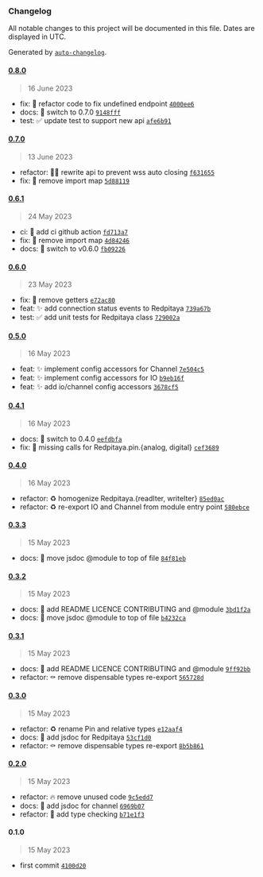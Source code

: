 ### Changelog

All notable changes to this project will be documented in this file. Dates are
displayed in UTC.

Generated by [`auto-changelog`](https://github.com/CookPete/auto-changelog).

#### [0.8.0](https://github.com/JOTSR/pita-api/compare/0.7.0...0.8.0)

> 16 June 2023

- fix: :bug: refactor code to fix undefined endpoint
  [`4000ee6`](https://github.com/JOTSR/pita-api/commit/4000ee664986d23559700c19cb884af098908255)
- docs: :memo: switch to 0.7.0
  [`9148fff`](https://github.com/JOTSR/pita-api/commit/9148fffd67add9e3e5202948a4068b0c7e3e532c)
- test: :white_check_mark: update test to support new api
  [`afe6b91`](https://github.com/JOTSR/pita-api/commit/afe6b9112dbc4dcb2fbe3d83725460bc3b55e9c5)

#### [0.7.0](https://github.com/JOTSR/pita-api/compare/0.6.1...0.7.0)

> 13 June 2023

- refactor: :technologist: rewrite api to prevent wss auto closing
  [`f631655`](https://github.com/JOTSR/pita-api/commit/f631655ad0a3a48c08bf1570d168ff4158e26d8a)
- fix: :bug: remove import map
  [`5d88119`](https://github.com/JOTSR/pita-api/commit/5d88119c4243ec8d5396152dfe89678b63676bc3)

#### [0.6.1](https://github.com/JOTSR/pita-api/compare/0.6.0...0.6.1)

> 24 May 2023

- ci: :construction_worker: add ci github action
  [`fd713a7`](https://github.com/JOTSR/pita-api/commit/fd713a7c56d5c4ac1be7060515e003f32f3a6942)
- fix: :bug: remove import map
  [`4d84246`](https://github.com/JOTSR/pita-api/commit/4d8424644b2ee5ea537098c71feb21ed0319b8d5)
- docs: :memo: switch to v0.6.0
  [`fb09226`](https://github.com/JOTSR/pita-api/commit/fb0922677db1044de6bf8c610277350e9e63bf00)

#### [0.6.0](https://github.com/JOTSR/pita-api/compare/0.5.0...0.6.0)

> 23 May 2023

- fix: :bug: remove getters
  [`e72ac80`](https://github.com/JOTSR/pita-api/commit/e72ac80bf636884a5d3ac819b94b3e744ed7c59a)
- feat: :sparkles: add connection status events to Redpitaya
  [`739a67b`](https://github.com/JOTSR/pita-api/commit/739a67b189238882f3199d74c6ebfb67b09b60ca)
- test: :white_check_mark: add unit tests for Redpitaya class
  [`729002a`](https://github.com/JOTSR/pita-api/commit/729002a33e256bde883371e9c9e7d22091676ce6)

#### [0.5.0](https://github.com/JOTSR/pita-api/compare/0.4.1...0.5.0)

> 16 May 2023

- feat: :sparkles: implement config accessors for Channel
  [`7e504c5`](https://github.com/JOTSR/pita-api/commit/7e504c5b6e99fb5fb89b3c4a08ee1beb17457aee)
- feat: :sparkles: implement config accessors for IO
  [`b9eb16f`](https://github.com/JOTSR/pita-api/commit/b9eb16f5f41de0cea494907a73516ec0e637c0f0)
- feat: :sparkles: add io/channel config accessors
  [`3678cf5`](https://github.com/JOTSR/pita-api/commit/3678cf56dea56693fe05e81b52483c4542880906)

#### [0.4.1](https://github.com/JOTSR/pita-api/compare/0.4.0...0.4.1)

> 16 May 2023

- docs: :memo: switch to 0.4.0
  [`eefdbfa`](https://github.com/JOTSR/pita-api/commit/eefdbfa056d161d43d79bd93203398f348ceb27a)
- fix: :bug: missing calls for Redpitaya.pin.{analog, digital}
  [`cef3689`](https://github.com/JOTSR/pita-api/commit/cef3689c86d612b459b70789e60cccbc46874b0a)

#### [0.4.0](https://github.com/JOTSR/pita-api/compare/0.3.3...0.4.0)

> 16 May 2023

- refactor: :recycle: homogenize Redpitaya.{readIter, writeIter}
  [`85ed0ac`](https://github.com/JOTSR/pita-api/commit/85ed0ac13c0e7acf1ac3f525291a9d91d3e4d5da)
- refactor: :recycle: re-export IO and Channel from module entry point
  [`580ebce`](https://github.com/JOTSR/pita-api/commit/580ebce5dc3da08dc693b710c1b1a03a767fcdce)

#### [0.3.3](https://github.com/JOTSR/pita-api/compare/0.3.2...0.3.3)

> 15 May 2023

- docs: :bug: move jsdoc @module to top of file
  [`84f81eb`](https://github.com/JOTSR/pita-api/commit/84f81eb1470da7f9684590f0ca5ba728aba90b82)

#### [0.3.2](https://github.com/JOTSR/pita-api/compare/0.3.1...0.3.2)

> 15 May 2023

- docs: :memo: add README LICENCE CONTRIBUTING and @module
  [`3bd1f2a`](https://github.com/JOTSR/pita-api/commit/3bd1f2aa331f01c38bc83d1e8c7f544b5fdd2b27)
- docs: :bug: move jsdoc @module to top of file
  [`b4232ca`](https://github.com/JOTSR/pita-api/commit/b4232cab75e04716f12f26f4b9024c2c7cdb4dff)

#### [0.3.1](https://github.com/JOTSR/pita-api/compare/0.3.0...0.3.1)

> 15 May 2023

- docs: :memo: add README LICENCE CONTRIBUTING and @module
  [`9ff92bb`](https://github.com/JOTSR/pita-api/commit/9ff92bbd78490f7032f2d90096f47ae700a6350a)
- refactor: :coffin: remove dispensable types re-export
  [`565728d`](https://github.com/JOTSR/pita-api/commit/565728d717275292205c9dde5f9e1e024171bbfc)

#### [0.3.0](https://github.com/JOTSR/pita-api/compare/0.2.0...0.3.0)

> 15 May 2023

- refactor: :recycle: rename Pin and relative types
  [`e12aaf4`](https://github.com/JOTSR/pita-api/commit/e12aaf40d007e9b7f6b6c81c91f2771bbc016049)
- docs: :memo: add jsdoc for Redpitaya
  [`53cf1d0`](https://github.com/JOTSR/pita-api/commit/53cf1d0f65c47aa50d816a6f96cc16f56f108af4)
- refactor: :coffin: remove dispensable types re-export
  [`8b5b861`](https://github.com/JOTSR/pita-api/commit/8b5b86191c206ab6cc68381e82fdcd3b05a08216)

#### [0.2.0](https://github.com/JOTSR/pita-api/compare/0.1.0...0.2.0)

> 15 May 2023

- refactor: :fire: remove unused code
  [`9c5edd7`](https://github.com/JOTSR/pita-api/commit/9c5edd720a70dcf6babf64b618a5927e17bf8c10)
- docs: :memo: add jsdoc for channel
  [`6969b07`](https://github.com/JOTSR/pita-api/commit/6969b070d36d693c070283f6fce01f717f0af53c)
- refactor: :safety_vest: add type checking
  [`b71e1f3`](https://github.com/JOTSR/pita-api/commit/b71e1f333fa31555401e0b87f664d35c8df4a7a2)

#### 0.1.0

> 15 May 2023

- first commit
  [`4100d20`](https://github.com/JOTSR/pita-api/commit/4100d20fcddbac9252d3e6fa8d82f491cc64c592)
